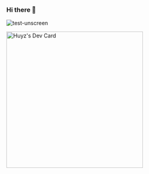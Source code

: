 ### Hi there 👋

![test-unscreen](https://github.com/spartan-huyle/spartan-huyle/assets/144250684/921cd80a-0800-49b5-856c-856c890c53f0)


<!--
**spartan-huyle/spartan-huyle** is a ✨ _special_ ✨ repository because its `README.md` (this file) appears on your GitHub profile.

Here are some ideas to get you started:

- 🔭 I’m currently working on ...
- 🌱 I’m currently learning ...
- 👯 I’m looking to collaborate on ...
- 🤔 I’m looking for help with ...
- 💬 Ask me about ...
- 📫 How to reach me: ...
- 😄 Pronouns: ...
- ⚡ Fun fact: ...
-->

<a href="https://app.daily.dev/huyzuyz"><img src="https://api.daily.dev/devcards/v2/NsQhv3UtqALsL3H63iP9t.png?type=default&r=akw" width="356" alt="Huyz's Dev Card"/></a>
